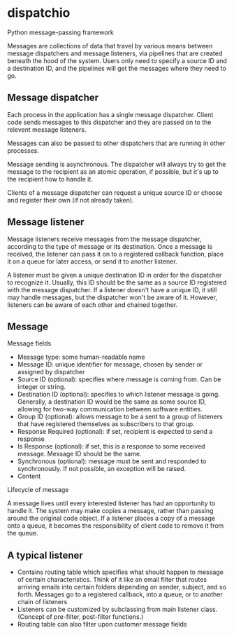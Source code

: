 # dispatchio

Python message-passing framework

Messages are collections of data that travel by various means between message dispatchers and message listeners, via pipelines that are created beneath the hood of the system. Users only need to specify a source ID and a destination ID, and the pipelines will get the messages where they need to go.

Message dispatcher
--------

Each process in the application has a single message dispatcher. Client code sends messages to this dispatcher and they are passed on to the relevent message listeners.

Messages can also be passed to other dispatchers that are running in other processes.

Message sending is asynchronous. The dispatcher will always try to get the message to the recipient as an atomic operation, if possible, but it's up to the recipient how to handle it.

Clients of a message dispatcher can request a unique source ID or choose and register their own (if not already taken).

Message listener
--------

Message listeners receive messages from the message dispatcher, according to the type of message or its destination. Once a message is received, the listener can pass it on to a registered callback function, place it on a queue for later access, or send it to another listener.

A listener must be given a unique destination ID in order for the dispatcher to recognize it. Usually, this ID should be the same as a source ID registered with the message dispatcher. If a listener doesn't have a unique ID, it still may handle messages, but the dispatcher won't be aware of it. However, listeners can be aware of each other and chained together.

Message
--------

Message fields

- Message type: some human-readable name
- Message ID: unique identifier for message, chosen by sender or assigned by dispatcher
- Source ID (optional): specifies where message is coming from. Can be integer or string.
- Destination ID (optional): specifies to which listener message is going. Generally, a destination ID would be the same as some source ID, allowing for two-way communication between software entities.
- Group ID (optional): allows message to be a sent to a group of listeners that have registered themselves as subscribers to that group.
- Response Required (optional): if set, recipient is expected to send a response
- Is Response (optional): if set, this is a response to some received message. Message ID should be the same.
- Synchronous (optional): message must be sent and responded to synchronously. If not possible, an exception will be raised.
- Content

Lifecycle of message

A message lives until every interested listener has had an opportunity to handle it. The system may make copies a message, rather than passing around the original code object. If a listener places a copy of a message onto a queue, it becomes the responsibility of client code to remove it from the queue.

A typical listener
--------

- Contains routing table which specifies what should happen to message of certain characteristics. Think of it like an email filter that routes arriving emails into certain folders depending on sender, subject, and so forth. Messages go to a registered callback, into a queue, or to another chain of listeners
- Listeners can be customized by subclassing from main listener class. (Concept of pre-filter, post-filter functions.)
- Routing table can also filter upon customer message fields

